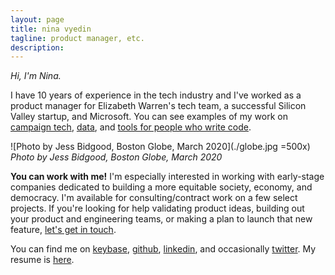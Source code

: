 ```yaml
---
layout: page
title: nina vyedin
tagline: product manager, etc.
description: 
---
```


_Hi, I'm Nina._ 

I have 10 years of experience in the tech industry and I've worked as a product manager for Elizabeth Warren's tech team, a successful Silicon Valley startup, and Microsoft. You can see examples of my work on [campaign tech](), [data](), and [tools for people who write code]().

![Photo by Jess Bidgood, Boston Globe, March 2020](./globe.jpg =500x)
_Photo by Jess Bidgood, Boston Globe, March 2020_

**You can work with me!** 
I'm especially interested in working with early-stage companies dedicated to building a more equitable society, economy, and democracy. I'm available for consulting/contract work on a few select projects. If you're looking for help validating product ideas, building out your product and engineering teams, or making a plan to launch that new feature, [let's get in touch](mailto:nina@vyed.in).

You can find me on [keybase](https://keybase.io/vyedin), [github](https://github.com/vyedin), [linkedin](https://www.linkedin.com/in/vyedin/), and occasionally [twitter](https://twitter.com/vyedin). My resume is [here]().
